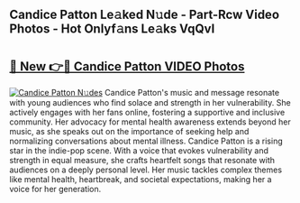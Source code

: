 ## Candice Patton Le𝚊ked N𝚞de - Part-Rcw Video Photos - Hot Onlyf𝚊ns Le𝚊ks VqQvI

# <h2><a href="http://ab82631.deff.icu/?id=Candice+Patton">🔗 New 👉🔴 Candice Patton VIDEO Photos</a></h2>

[![Candice Patton N𝚞des](https://i.imgur.com/rIISA9y.gif)](http://ab82631.deff.icu/?id=Candice+Patton)
Candice Patton's music and message resonate with young audiences who find solace and strength in her vulnerability. She actively engages with her fans online, fostering a supportive and inclusive community. Her advocacy for mental health awareness extends beyond her music, as she speaks out on the importance of seeking help and normalizing conversations about mental illness. Candice Patton is a rising star in the indie-pop scene. With a voice that evokes vulnerability and strength in equal measure, she crafts heartfelt songs that resonate with audiences on a deeply personal level. Her music tackles complex themes like mental health, heartbreak, and societal expectations, making her a voice for her generation.
